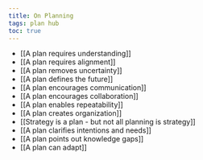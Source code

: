 ```yaml
---
title: On Planning
tags: plan hub
toc: true
---
```


- [[A plan requires understanding]] 
- [[A plan requires alignment]]
- [[A plan removes uncertainty]]
- [[A plan defines the future]]
- [[A plan encourages communication]]
- [[A plan encourages collaboration]]
- [[A plan enables repeatability]]
- [[A plan creates organization]]
- [[Strategy is a plan - but not all planning is strategy]]
- [[A plan clarifies intentions and needs]]
- [[A plan points out knowledge gaps]]
- [[A plan can adapt]]
